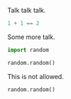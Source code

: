 Talk talk talk.

```python
1 + 1 == 2
```

Some more talk. 

```python
import random

random.random()
```

This is not allowed. 

```python
random.random()
```
